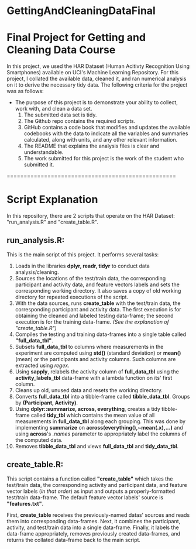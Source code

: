 # GettingAndCleaningDataFinal

Final Project for Getting and Cleaning Data Course
==================================================

In this project, we used the HAR Dataset (Human Acitivty Recognition Using Smartphones) available on UCI's Machine Learning Repository. For this project, I collated the available data, cleaned it, and ran numerical analysis on it to derive the necessary tidy data. The following criteria for the project was as follows:

* The purpose of this project is to demonstrate your ability to collect, work with, and clean a data set.
  1. The submitted data set is tidy. 
  2. The Github repo contains the required scripts.
  3. GitHub contains a code book that modifies and updates the available codebooks with the data to indicate all the variables and summaries calculated, along with units,   and any other relevant information.
  4. The README that explains the analysis files is clear and understandable.
  5. The work submitted for this project is the work of the student who submitted it.
  
==================================================

Script Explanation
==================================================

In this repository, there are 2 scripts that operate on the HAR Dataset: "run_analysis.R" and "create_table.R". 

## run_analysis.R:

This is the main script of this project. It performs several tasks:

1. Loads in the libraries **dplyr, readr, tidyr** to conduct data analysis/cleaning.
2. Sources the locations of the test/train data, the corresponding participant and activity data, and feature vectors labels and sets the corresponding working directory. It also saves a copy of old working directory for repeated executions of the script.
3. With the data sources, runs **create_table** with the test/train data, the corresponding participant and activity data. The first execution is for obtaining the cleaned and labeled testing data-frame; the second execution is for the training data-frame. *(See the explanation of "create_table.R")*
4. Compiles the testing and training data-frames into a single table called **"full_data_tbl"**. 
5. Subsets **full_data_tbl** to columns where measurements in the experiment are computed using **std()** (standard deviation) or **mean()** (mean) or the participants and activity columns. Such columns are extracted using *regex*.
6. Using **sapply**, relabels the activity column of **full_data_tbl** using the **activity_labels_tbl** data-frame with a lambda function on its' first column.
7. Cleans up old, unused data and resets the working directory.
8. Converts **full_data_tbl** into a tibble-frame called **tibble_data_tbl**. Groups by **(Participant, Activity)**.
9. Using **dplyr::summarize, across, everything**, creates a tidy tibble-frame called **tidy_tbl** which contains the mean value of all measurements in **full_data_tbl** along each grouping. This was done by implementing **summarize** on **across(everything(),~mean(.x),...)** and using **across**'s *.names* parameter to appropriately label the columns of the computed data.
10. Removes **tibble_data_tbl** and views **full_data_tbl** and **tidy_data_tbl**.


## create_table.R:

This script contains a function called **"create_table"** which takes the test/train data, the corresponding activity and participant data, and feature vector labels (*in that order*) as input and outputs a properly-formatted test/train data-frame. The default feature vector labels' source is **"features.txt"**.

First, **create_table** receives the previously-named datas' sources and reads them into corresponding data-frames. 
Next, it combines the participant, activity, and test/train data into a single data-frame.
Finally, it labels the data-frame appropriately, removes previously created data-frames, and returns the collated data-frame back to the main script.